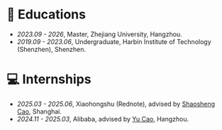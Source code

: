 
# 📖 Educations
- *2023.09 - 2026*, Master, Zhejiang University, Hangzhou.
- *2019.09 - 2023.06*, Undergraduate, Harbin Institute of Technology (Shenzhen), Shenzhen.



# 💻 Internships
- *2025.03 - 2025.06*, Xiaohongshu (Rednote), advised by [Shaosheng Cao](https://scholar.google.com/citations?user=ZF0ntl4AAAAJ), Shanghai.
- *2024.11 - 2025.03*, Alibaba, advised by [Yu Cao](https://scholar.google.com/citations?user=lcTd7rkAAAAJ), Hangzhou.

